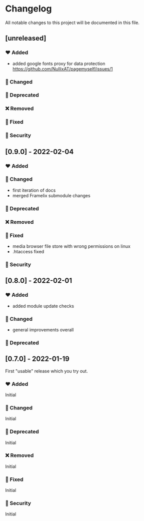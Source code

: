 # Changelog

All notable changes to this project will be documented in this file.

## [unreleased]

### :heart: Added
* added google fonts proxy for data protection https://github.com/NullixAT/pagemyself/issues/1

### :pencil: Changed

### :construction: Deprecated

### :x: Removed

### :wrench: Fixed

### :police_car: Security

## [0.9.0] - 2022-02-04

### :heart: Added

### :pencil: Changed
* first iteration of docs
* merged Framelix submodule changes

### :construction: Deprecated

### :x: Removed

### :wrench: Fixed

* media browser file store with wrong permissions on linux
* .htaccess fixed

### :police_car: Security

## [0.8.0] - 2022-02-01

### :heart: Added

* added module update checks

### :pencil: Changed

* general improvements overall

### :construction: Deprecated

## [0.7.0] - 2022-01-19

First "usable" release which you try out.

### :heart: Added

Initial

### :pencil: Changed

Initial

### :construction: Deprecated

Initial

### :x: Removed

Initial

### :wrench: Fixed

Initial

### :police_car: Security

Initial
